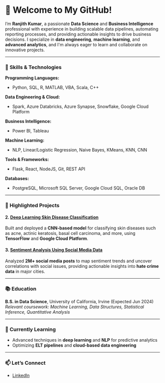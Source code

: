 # 👋 Welcome to My GitHub!  
I’m **Ranjith Kumar**, a passionate **Data Science** and **Business Intelligence** professional with experience in building scalable data pipelines, automating reporting processes, and providing actionable insights to drive business decisions. I specialize in **data engineering**, **machine learning**, and **advanced analytics**, and I'm always eager to learn and collaborate on innovative projects.

---

### 🔧 **Skills & Technologies**  
**Programming Languages:**  
- Python, SQL, R, MATLAB, VBA, Scala, C++

**Data Engineering & Cloud:**  
- Spark, Azure Databricks, Azure Synapse, Snowflake, Google Cloud Platform

**Business Intelligence:**  
- Power BI, Tableau

**Machine Learning:**  
- NLP, Linear/Logistic Regression, Naive Bayes, KMeans, KNN, CNN

**Tools & Frameworks:**  
- Flask, React, NodeJS, Git, REST API

**Databases:**  
- PostgreSQL, Microsoft SQL Server, Google Cloud SQL, Oracle DB

---

### 📂 **Highlighted Projects**  

#### 2. [Deep Learning Skin Disease Classification]([link](https://github.com/kumar-Ranjith/skinDiseaseClassification))  
Built and deployed a **CNN-based model** for classifying skin diseases such as acne, actinic keratosis, basal cell carcinoma, and more, using **TensorFlow** and **Google Cloud Platform**.

#### 3. [Sentiment Analysis Using Social Media Data]([link](https://github.com/kumar-Ranjith/Sentiment-Analysis-With-Twitter-LGBTQ-))  
Analyzed **2M+ social media posts** to map sentiment trends and uncover correlations with social issues, providing actionable insights into **hate crime data** in major cities.

---

### 📚 **Education**  
**B.S. in Data Science**, University of California, Irvine (Expected Jun 2024)  
*Relevant coursework: Machine Learning, Data Structures, Statistical Inference, Quantitative Analysis*

---

### 🌱 **Currently Learning**  
- Advanced techniques in **deep learning** and **NLP** for predictive analytics  
- Optimizing **ELT pipelines** and **cloud-based data engineering**  
---

### 📫 **Let’s Connect**  
- [LinkedIn](www.linkedin.com/in/ranjithnkumar)  
